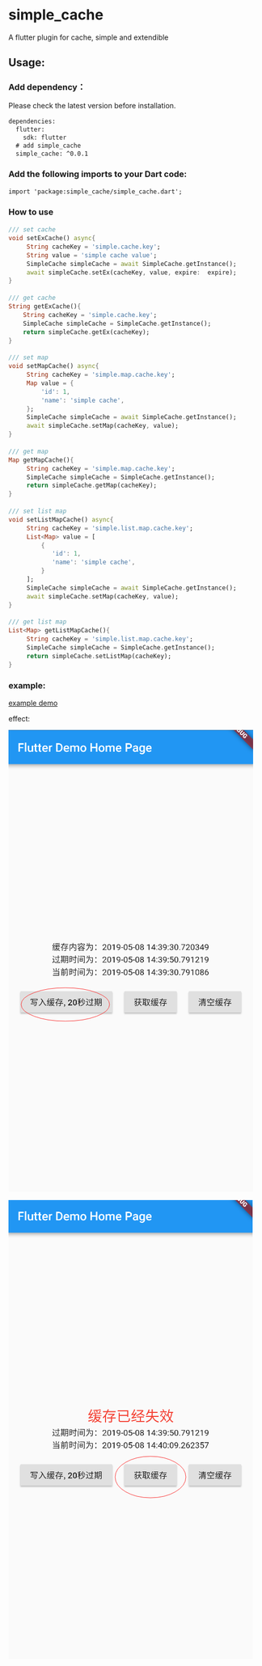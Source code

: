 # simple_cache

A flutter plugin for cache, simple and extendible

## Usage:

### Add dependency：
Please check the latest version before installation.
```
dependencies:
  flutter:
    sdk: flutter
  # add simple_cache
  simple_cache: ^0.0.1
```

### Add the following imports to your Dart code:
```
import 'package:simple_cache/simple_cache.dart';
```

### How to use

```dart
/// set cache
void setExCache() async{
     String cacheKey = 'simple.cache.key';
     String value = 'simple cache value';
     SimpleCache simpleCache = await SimpleCache.getInstance();
     await simpleCache.setEx(cacheKey, value, expire:  expire);
}

/// get cache
String getExCache(){
    String cacheKey = 'simple.cache.key';
    SimpleCache simpleCache = SimpleCache.getInstance();
    return simpleCache.getEx(cacheKey);
}

/// set map
void setMapCache() async{
     String cacheKey = 'simple.map.cache.key';
     Map value = {
         'id': 1,
         'name': 'simple cache',
     };
     SimpleCache simpleCache = await SimpleCache.getInstance();
     await simpleCache.setMap(cacheKey, value);
}

/// get map
Map getMapCache(){
     String cacheKey = 'simple.map.cache.key';
     SimpleCache simpleCache = SimpleCache.getInstance();
     return simpleCache.getMap(cacheKey);
}

/// set list map
void setListMapCache() async{
     String cacheKey = 'simple.list.map.cache.key';
     List<Map> value = [
         {
            'id': 1,
            'name': 'simple cache',
         }
     ];
     SimpleCache simpleCache = await SimpleCache.getInstance();
     await simpleCache.setMap(cacheKey, value);
}

/// get list map
List<Map> getListMapCache(){
     String cacheKey = 'simple.list.map.cache.key';
     SimpleCache simpleCache = SimpleCache.getInstance();
     return simpleCache.setListMap(cacheKey);
}
```

### example:

[example demo](/example/lib/main.dart)
 
effect:

![效果1](screenshot/screenshot_1.png)

![效果2](screenshot/screenshot_2.png)